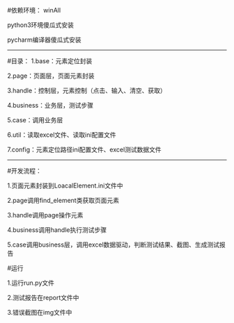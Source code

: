 #依赖环境：
winAll

python3环境傻瓜式安装

pycharm编译器傻瓜式安装

-----
#目录：
1.base：元素定位封装

2.page：页面层，页面元素封装

3.handle：控制层，元素控制（点击、输入、清空、获取）

4.business：业务层，测试步骤

5.case：调用业务层

6.util：读取excel文件、读取ini配置文件

7.config：元素定位路径ini配置文件、excel测试数据文件

---
#开发流程：

1.页面元素封装到LoacalElement.ini文件中

2.page调用find_element类获取页面元素

3.handle调用page操作元素

4.business调用handle执行测试步骤

5.case调用business层，调用excel数据驱动，判断测试结果、截图、生成测试报告

#运行

1.运行run.py文件

2.测试报告在report文件中

3.错误截图在img文件中
